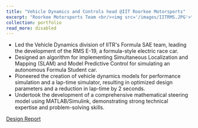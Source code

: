 ```yaml
---
title: "Vehicle Dynamics and Controls head @IIT Roorkee Motorsports"
excerpt: "Roorkee Motorsports Team <br/><img src='/images/IITRMS.JPG'>"
collection: portfolio
read_more: disabled
---
```


* Led the Vehicle Dynamics division of IITR's Formula SAE team, leading the development of the RMS E-19, a formula-style electric race car.
* Designed an algorithm for implementing Simultaneous Localization and Mapping (SLAM) and Model Predictive Control for simulating an autonomous Formula Student car.
* Pioneered the creation of vehicle dynamics models for performance simulation and a lap-time simulator, resulting in optimized design parameters and a reduction in lap-time by 2 seconds.
* Undertook the development of a comprehensive mathematical steering model using MATLAB/Simulink, demonstrating strong technical expertise and problem-solving skills.

[Design Report](http://JayantTeotia16.github.io/files/Design_report.pdf)
